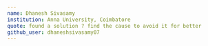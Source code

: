 ```yaml
---
name: Dhanesh Sivasamy
institution: Anna University, Coimbatore
quote: found a solution ? find the cause to avoid it for better
github_user: dhaneshsivasamy07
---
```

